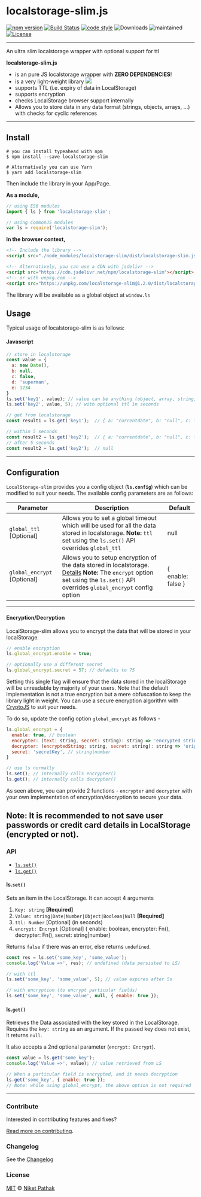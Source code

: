 # localstorage-slim.js 

[![npm version](https://img.shields.io/npm/v/localstorage-slim.svg)](https://www.npmjs.com/package/localstorage-slim)
[![Build Status](https://travis-ci.org/niketpathak/localstorage-slim.svg?branch=master)](https://travis-ci.org/niketpathak/localstorage-slim) 
[![code style](https://img.shields.io/badge/code_style-prettier-ff69b4.svg)](https://github.com/prettier/prettier)
![Downloads](https://img.shields.io/npm/dt/localstorage-slim) 
![maintained](https://img.shields.io/badge/maintained-yes-blueviolet) 
[![License](https://img.shields.io/badge/license-MIT-yellow.svg)](https://opensource.org/licenses/MIT)

---
An ultra slim localstorage wrapper with optional support for ttl

**localstorage-slim.js**

- is an pure JS localstorage wrapper with **ZERO DEPENDENCIES**!
- is a very light-weight library [![](http://img.badgesize.io/https://cdn.jsdelivr.net/npm/localstorage-slim?compression=gzip)](https://cdn.jsdelivr.net/npm/localstorage-slim)
- supports TTL (i.e. expiry of data in LocalStorage)
- supports encryption
- checks LocalStorage browser support internally
- Allows you to store data in any data format (strings, objects, arrays, ...) with checks for cyclic references
---

## Install

```shell script
# you can install typeahead with npm
$ npm install --save localstorage-slim

# Alternatively you can use Yarn
$ yarn add localstorage-slim
```
Then include the library in your App/Page.

**As a module,** 
```javascript
// using ES6 modules
import { ls } from 'localstorage-slim';

// using CommonJS modules
var ls = require('localstorage-slim');
```

**In the browser context,**
```html
<!-- Include the library -->
<script src="./node_modules/localstorage-slim/dist/localstorage-slim.js"></script>

<!-- Alternatively, you can use a CDN with jsdelivr -->
<script src="https://cdn.jsdelivr.net/npm/localstorage-slim"></script>
<!-- or with unpkg.com -->
<script src="https://unpkg.com/localstorage-slim@1.2.0/dist/localstorage-slim.js"></script>
```
The library will be available as a global object at `window.ls`

## Usage

Typical usage of localstorage-slim is as follows:

#### Javascript

```javascript
// store in localstorage
const value = {
  a: new Date(),
  b: null,
  c: false,
  d: 'superman',
  e: 1234
}
ls.set('key1', value); // value can be anything (object, array, string, numbers,...)
ls.set('key2', value, 5); // with optional ttl in seconds

// get from localstorage
const result1 = ls.get('key1');  // { a: "currentdate", b: "null", c: false, d: 'superman', e: 1234 }

// within 5 seconds
const result2 = ls.get('key2');  // { a: "currentdate", b: "null", c: false, d: 'superman', e: 1234 }
// after 5 seconds
const result2 = ls.get('key2');  // null

```

---
## Configuration

`LocalStorage-slim` provides you a config object (**`ls.config`**) which can be modified to suit your needs. The available config parameters are as follows:

| Parameter | Description | Default |
| --------- | ----------- | ------- |
|`global_ttl` [Optional]|Allows you to set a global timeout which will be used for all the data stored in localstorage. **Note:** `ttl` set using the `ls.set()` API overrides `global_ttl`  |null|
|`global_encrypt` [Optional]|Allows you to setup encryption of the data stored in localstorage. [Details](#encryption) **Note:** The `encrypt` option set using the `ls.set()` API overrides `global_encrypt` config option  | { enable: false }|
---

#### <a id="lsset">Encryption/Decryption</a>

LocalStorage-slim allows you to encrypt the data that will be stored in your localStorage.

```javascript
// enable encryption
ls.global_encrypt.enable = true;

// optionally use a different secret
ls.global_encrypt.secret = 57; // defaults to 75
```
Setting this single flag will ensure that the data stored in the localStorage will be unreadable by majority of your users. Note that the default implementation is not a true encryption but a mere obfuscation to keep the library light in weight. You can use a secure encryption algorithm with [CryptoJS](https://www.npmjs.com/package/crypto-js) to suit your needs. 

To do so, update the config option `global_encrypt` as follows -
```javascript
ls.global_encrypt = {
  enable: true, // boolean
  encrypter: (text: string, secret: string): string => 'encrypted string',
  decrypter: (encryptedString: string, secret: string): string => 'original string',
  secret: 'secretKey', // string|number
}

// use ls normally
ls.set(); // internally calls encrypter()
ls.get(); // internally calls decrypter()
```
As seen above, you can provide 2 functions - `encrypter` and `decrypter` with your own implementation of encryption/decryption
to secure your data. 

**Note**: It is recommended to not save user passwords or credit card details in LocalStorage (encrypted or not).
---

### API

* [`ls.set()`](#lsset)
* [`ls.get()`](#lsget)

#### <a id="lsset">ls.`set()`</a>

Sets an item in the LocalStorage. It can accept 4 arguments

1. `Key: string` **[Required]**
2. `Value: string|Date|Number|Object|Boolean|Null` **[Required]**
3. `ttl: Number` [Optional] (in seconds)
4. `encrypt: Encrypt` [Optional] { enable: boolean, encrypter: Fn(), decrypter: Fn(), secret: string|number}

Returns `false` if there was an error, else returns `undefined`.

```javascript
const res = ls.set('some_key', 'some_value');
console.log('Value =>', res); // undefined (data persisted to LS)

// with ttl
ls.set('some_key', 'some_value', 5); // value expires after 5s

// with encryption (to encrypt particular fields)
ls.set('some_key', 'some_value', null, { enable: true });
```

#### <a id="lsget">ls.`get()`</a>

Retrieves the Data associated with the key stored in the LocalStorage. Requires the `key: string` as an argument. If the passed key does not exist, it returns `null`.

It also accepts a 2nd optional parameter (`encrypt: Encrypt`).

```javascript
const value = ls.get('some_key');
console.log('Value =>', value); // value retrieved from LS

// When a particular field is encrypted, and it needs decryption
ls.get('some_key', { enable: true });
// Note: while using global_encrypt, the above option is not required
```

---

### Contribute

Interested in contributing features and fixes?

[Read more on contributing](./contributing.md).

### Changelog

See the [Changelog](https://github.com/niketpathak/localstorage-slim/wiki/Changelog)

### License

[MIT](LICENSE) © [Niket Pathak](https://niketpathak.com)